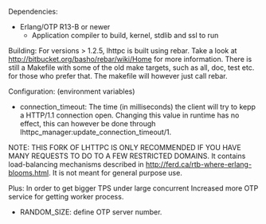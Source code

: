 Dependencies:
 * Erlang/OTP R13-B or newer
   * Application compiler to build, kernel, stdlib and ssl to run

Building: 
For versions > 1.2.5, lhttpc is built using rebar. Take a look at http://bitbucket.org/basho/rebar/wiki/Home for more information. There is still a Makefile with some of the old make targets, such as all, doc, test etc. for those who prefer that. The makefile will however just call rebar.

Configuration: (environment variables)
 * connection_timeout: The time (in milliseconds) the client will try to
                       kepp a HTTP/1.1 connection open. Changing this value
                       in runtime has no effect, this can however be done
                       through lhttpc_manager:update_connection_timeout/1.

NOTE: THIS FORK OF LHTTPC IS ONLY RECOMMENDED IF YOU HAVE MANY REQUESTS TO DO TO A FEW RESTRICTED DOMAINS.
It contains load-balancing mechanisms described in http://ferd.ca/rtb-where-erlang-blooms.html. It is not meant for general purpose use.


Plus: In order to get bigger TPS under large concurrent 
Increased more OTP service for getting worker process. 
* RANDOM_SIZE: define OTP server number.
